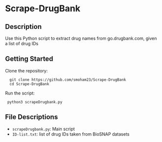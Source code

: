 # Scrape-DrugBank

## Description
Use this Python script to extract drug names from go.drugbank.com, given a list of drug IDs

## Getting Started

Clone the repository:

      git clone https://github.com/smoham23/Scrape-DrugBank
      cd Scrape-DrugBank

Run the script:

     python3 scrapeDrugbank.py


## File Descriptions

- `scrapeDrugbank.py`: Main script 
- `ID-list.txt`: list of drug IDs taken from BioSNAP datasets
